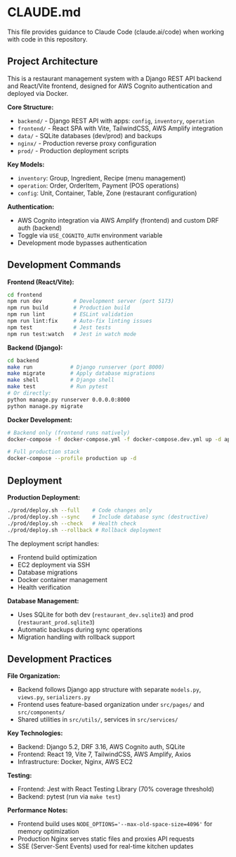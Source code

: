 # CLAUDE.md

This file provides guidance to Claude Code (claude.ai/code) when working with code in this repository.

## Project Architecture

This is a restaurant management system with a Django REST API backend and React/Vite frontend, designed for AWS Cognito authentication and deployed via Docker.

**Core Structure:**
- `backend/` - Django REST API with apps: `config`, `inventory`, `operation`
- `frontend/` - React SPA with Vite, TailwindCSS, AWS Amplify integration
- `data/` - SQLite databases (dev/prod) and backups
- `nginx/` - Production reverse proxy configuration
- `prod/` - Production deployment scripts

**Key Models:**
- `inventory`: Group, Ingredient, Recipe (menu management)
- `operation`: Order, OrderItem, Payment (POS operations)  
- `config`: Unit, Container, Table, Zone (restaurant configuration)

**Authentication:**
- AWS Cognito integration via AWS Amplify (frontend) and custom DRF auth (backend)
- Toggle via `USE_COGNITO_AUTH` environment variable
- Development mode bypasses authentication

## Development Commands

**Frontend (React/Vite):**
```bash
cd frontend
npm run dev          # Development server (port 5173)
npm run build        # Production build
npm run lint         # ESLint validation
npm run lint:fix     # Auto-fix linting issues
npm test             # Jest tests
npm run test:watch   # Jest in watch mode
```

**Backend (Django):**
```bash
cd backend
make run            # Django runserver (port 8000)  
make migrate        # Apply database migrations
make shell          # Django shell
make test           # Run pytest
# Or directly:
python manage.py runserver 0.0.0.0:8000
python manage.py migrate
```

**Docker Development:**
```bash
# Backend only (frontend runs natively)
docker-compose -f docker-compose.yml -f docker-compose.dev.yml up -d app

# Full production stack  
docker-compose --profile production up -d
```

## Deployment

**Production Deployment:**
```bash
./prod/deploy.sh --full    # Code changes only
./prod/deploy.sh --sync    # Include database sync (destructive)
./prod/deploy.sh --check   # Health check
./prod/deploy.sh --rollback # Rollback deployment
```

The deployment script handles:
- Frontend build optimization
- EC2 deployment via SSH
- Database migrations
- Docker container management
- Health verification

**Database Management:**
- Uses SQLite for both dev (`restaurant_dev.sqlite3`) and prod (`restaurant_prod.sqlite3`)
- Automatic backups during sync operations
- Migration handling with rollback support

## Development Practices

**File Organization:**
- Backend follows Django app structure with separate `models.py`, `views.py`, `serializers.py`
- Frontend uses feature-based organization under `src/pages/` and `src/components/`
- Shared utilities in `src/utils/`, services in `src/services/`

**Key Technologies:**
- Backend: Django 5.2, DRF 3.16, AWS Cognito auth, SQLite
- Frontend: React 19, Vite 7, TailwindCSS, AWS Amplify, Axios
- Infrastructure: Docker, Nginx, AWS EC2

**Testing:**
- Frontend: Jest with React Testing Library (70% coverage threshold)
- Backend: pytest (run via `make test`)

**Performance Notes:**
- Frontend build uses `NODE_OPTIONS='--max-old-space-size=4096'` for memory optimization
- Production Nginx serves static files and proxies API requests
- SSE (Server-Sent Events) used for real-time kitchen updates